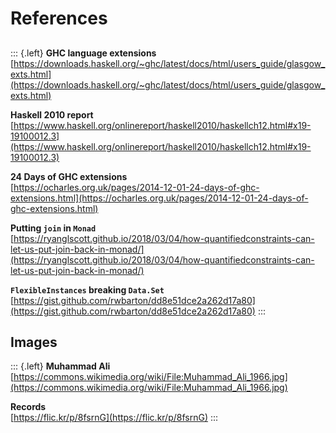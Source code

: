 # References

##

::: {.left}
**GHC language extensions**  
[https://downloads.haskell.org/~ghc/latest/docs/html/users_guide/glasgow_exts.html](https://downloads.haskell.org/~ghc/latest/docs/html/users_guide/glasgow_exts.html)

**Haskell 2010 report**  
[https://www.haskell.org/onlinereport/haskell2010/haskellch12.html#x19-19100012.3](https://www.haskell.org/onlinereport/haskell2010/haskellch12.html#x19-19100012.3)

**24 Days of GHC extensions**  
[https://ocharles.org.uk/pages/2014-12-01-24-days-of-ghc-extensions.html](https://ocharles.org.uk/pages/2014-12-01-24-days-of-ghc-extensions.html)

**Putting `join` in `Monad`**  
[https://ryanglscott.github.io/2018/03/04/how-quantifiedconstraints-can-let-us-put-join-back-in-monad/](https://ryanglscott.github.io/2018/03/04/how-quantifiedconstraints-can-let-us-put-join-back-in-monad/)

**`FlexibleInstances` breaking `Data.Set`**  
[https://gist.github.com/rwbarton/dd8e51dce2a262d17a80](https://gist.github.com/rwbarton/dd8e51dce2a262d17a80)
:::

## Images

::: {.left}
**Muhammad Ali**  
[https://commons.wikimedia.org/wiki/File:Muhammad_Ali_1966.jpg](https://commons.wikimedia.org/wiki/File:Muhammad_Ali_1966.jpg)

**Records**  
[https://flic.kr/p/8fsrnG](https://flic.kr/p/8fsrnG)
:::

